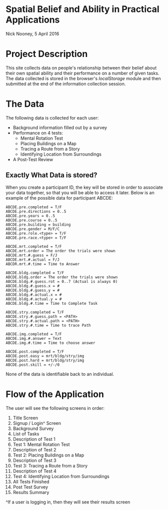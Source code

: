 # Spatial Belief and Ability in Practical Applications

Nick Nooney, 5 April 2016

# Project Description

This site collects data on people's relationship between their belief about
their own spatial ability and their performance on a number of given tasks. The
data collected is stored in the browser's *localStorage* module and then
submitted at the end of the information collection session.

# The Data

The following data is collected for each user:

- Background information filled out by a survey
- Performance on 4 tests:
    - Mental Rotation Test
    - Placing Buildings on a Map
    - Tracing a Route from a Story
    - Identifying Location from Surroundings
- A Post-Test Review

## Exactly What Data is stored?

When you create a participant ID, the key will be stored in order to associate
your data together, so that you will be able to access it later. Below is an
example of the possible data for participant ABCDE:

```
ABCDE.pre.completed = T/F
ABCDE.pre.directions = 0..5
ABCDE.pre.years = 0..5
ABCDE.pre.course = 0..5
ABCDE.pre.building = building
ABCDE.pre.gender = M/F/C
ABCDE.pre.role.<type> = T/F
ABCDE.pre.race.<type> = T/F

ABCDE.mrt.completed = T/F
ABCDE.mrt.order = The order the trials were shown
ABCDE.mrt.#.guess = F/J
ABCDE.mrt.#.actual = F/J
ABCDR.mrt.#.time = Time to Answer

ABCDE.bldg.completed = T/F
ABCDE.bldg.order = The order the trials were shown
ABCDE.bldg.#.guess.rot = 0..7 (Actual is always 0)
ABCDE.bldg.#.guess.x = #
ABCDE.bldg.#.guess.y = #
ABCDE.bldg.#.actual.x = #
ABCDE.bldg.#.actual.y = #
ABCDE.bldg.#.time = Time to Complete Task

ABCDE.stry.completed = T/F
ABCDE.stry.#.guess.path = <PATH>
ABCDE.stry.#.actual.path = <PATH>
ABCDE.stry.#.time = Time to trace Path

ABCDE.img.completed = T/F
ABCDE.img.#.answer = Text
ABCDE.img.#.time = Time to choose answer

ABCDE.post.completed = T/F
ABCDE.post.easy = mrt/bldg/stry/img
ABCDE.post.hard = mrt/bldg/stry/img
ABCDE.post.skill = +/-/0
```

None of the data is identifiable back to an individual.

# Flow of the Application

The user will see the following screens in order:

1. Title Screen
2. Signup / Login^ Screen
3. Background Survey
4. List of Tasks
5. Description of Test 1
6. Test 1: Mental Rotation Test
7. Description of Test 2
8. Test 2: Placing Buildings on a Map
9. Description of Test 3
10. Test 3: Tracing a Route from a Story
11. Description of Test 4
12. Test 4: Identifying Location from Surroundings
13. All Tests Finished
14. Post Test Survey
15. Results Summary

^If a user is logging in, then they will see their results screen
